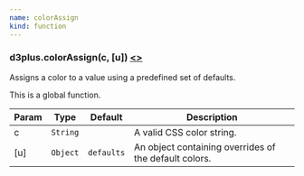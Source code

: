```yaml
---
name: colorAssign
kind: function
---
```


<a name="colorAssign"></a>

### d3plus.**colorAssign**(c, [u]) [<>](https://github.com/d3plus/d3plus-color/blob/master/src/assign.js#L4)

Assigns a color to a value using a predefined set of defaults.


This is a global function.

| Param | Type | Default | Description |
| --- | --- | --- | --- |
| c | <code>String</code> |  | A valid CSS color string. |
| [u] | <code>Object</code> | <code>defaults</code> | An object containing overrides of the default colors. |


